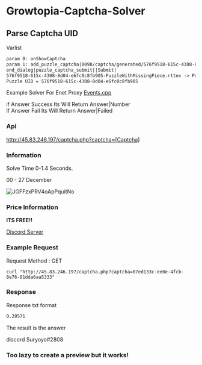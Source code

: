 # Growtopia-Captcha-Solver

## Parse Captcha UID


Varlist

```txt
param 0: onShowCaptcha
param 1: add_puzzle_captcha|0098/captcha/generated/576f9518-615c-4308-8d04-e6fc0c8fb905-PuzzleWithMissingPiece.rttex|0098/captcha/generated/576f9518-615c-4308-8d04-e6fc0c8fb905-TrimmedPuzzlePiece.rttex|ubistatic-a.akamaihd.net|200118|
end_dialog|puzzle_captcha_submit||Submit|
576f9518-615c-4308-8d04-e6fc0c8fb905-PuzzleWithMissingPiece.rttex -> Puzzle UID = 576f9518-615c-4308-8d04-e6fc0c8fb905
Puzzle UID = 576f9518-615c-4308-8d04-e6fc0c8fb905
```

Example Solver For Enet Proxy
<a href="https://github.com/heysurfer/EnetProxy/blob/main/proxy/events.cpp#L14">Events.cpp</a>

if Answer Success Its Will Return Answer|Number<br>
If Answer Fail Its Will Return Answer|Failed<br>

### Api
http://45.83.246.197/captcha.php?captcha=[Captcha]

### Information
Solve Time 0-1.4 Seconds.<br>

00 - 27 December 

![JGFFzxPRV4oApPquitNo](https://user-images.githubusercontent.com/58826689/209679271-71afb7ae-67aa-4b63-97f4-5681cdb6fe0f.png)



### Price Information

<strong>ITS FREE!! </strong>

<a href="https://discord.gg/N4jKYcKv">Discord Server</a>


### Example Request
Request Method : GET

```curl "http://45.83.246.197/captcha.php?captcha=07ed133c-ee0e-4fcb-8e76-81dda6aa5333" ```
### Response
Response txt format
```txt
0.29571
```
The result is the answer

discord Suryoyo#2808

### Too lazy to create a preview but it works!
